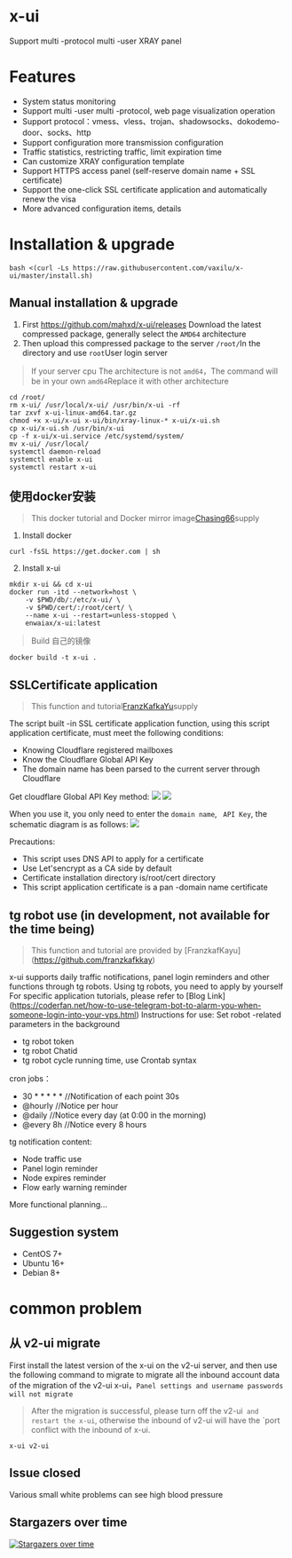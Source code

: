 # x-ui

Support multi -protocol multi -user XRAY panel

# Features

- System status monitoring
- Support multi -user multi -protocol, web page visualization operation
- Support protocol：vmess、vless、trojan、shadowsocks、dokodemo-door、socks、http
- Support configuration more transmission configuration
- Traffic statistics, restricting traffic, limit expiration time
- Can customize XRAY configuration template
- Support HTTPS access panel (self-reserve domain name + SSL certificate)
- Support the one-click SSL certificate application and automatically renew the visa
- More advanced configuration items, details

# Installation & upgrade

```
bash <(curl -Ls https://raw.githubusercontent.com/vaxilu/x-ui/master/install.sh)
```

## Manual installation & upgrade

1. First https://github.com/mahxd/x-ui/releases Download the latest compressed package, generally select the `AMD64` architecture
2. Then upload this compressed package to the server `/root/`In the directory and use `root`User login server

> If your server cpu The architecture is not `amd64`，The command will be in your own `amd64`Replace it with other architecture

```
cd /root/
rm x-ui/ /usr/local/x-ui/ /usr/bin/x-ui -rf
tar zxvf x-ui-linux-amd64.tar.gz
chmod +x x-ui/x-ui x-ui/bin/xray-linux-* x-ui/x-ui.sh
cp x-ui/x-ui.sh /usr/bin/x-ui
cp -f x-ui/x-ui.service /etc/systemd/system/
mv x-ui/ /usr/local/
systemctl daemon-reload
systemctl enable x-ui
systemctl restart x-ui
```

## 使用docker安装

> This docker tutorial and Docker mirror image[Chasing66](https://github.com/Chasing66)supply

1. Install docker

```shell
curl -fsSL https://get.docker.com | sh
```

2. Install x-ui

```shell
mkdir x-ui && cd x-ui
docker run -itd --network=host \
    -v $PWD/db/:/etc/x-ui/ \
    -v $PWD/cert/:/root/cert/ \
    --name x-ui --restart=unless-stopped \
    enwaiax/x-ui:latest
```

> Build 自己的镜像

```shell
docker build -t x-ui .
```

## SSLCertificate application

> This function and tutorial[FranzKafkaYu](https://github.com/FranzKafkaYu)supply

The script built -in SSL certificate application function, using this script application certificate, must meet the following conditions:

- Knowing Cloudflare registered mailboxes
- Know the Cloudflare Global API Key
- The domain name has been parsed to the current server through Cloudflare

Get cloudflare Global API Key method:
    ![](media/bda84fbc2ede834deaba1c173a932223.png)
    ![](media/d13ffd6a73f938d1037d0708e31433bf.png)

When you use it, you only need to enter the `domain name`, ` API Key`, the schematic diagram is as follows:
        ![](media/2022-04-04_141259.png)

Precautions:

- This script uses DNS API to apply for a certificate
- Use Let'sencrypt as a CA side by default
- Certificate installation directory is/root/cert directory
- This script application certificate is a pan -domain name certificate

## tg robot use (in development, not available for the time being)

> This function and tutorial are provided by [FranzkafKayu] (https://github.com/franzkafkkay)

x-ui supports daily traffic notifications, panel login reminders and other functions through tg robots. Using tg robots, you need to apply by yourself
For specific application tutorials, please refer to [Blog Link] (https://coderfan.net/how-to-use-telegram-bot-to-alarm-you-when-someone-login-into-your-vps.html)
Instructions for use: Set robot -related parameters in the background

- tg robot token
- tg robot Chatid
- tg robot cycle running time, use Crontab syntax

cron jobs：
- 30 * * * * * //Notification of each point 30s
- @hourly      //Notice per hour
- @daily       //Notice every day (at 0:00 in the morning)
- @every 8h    //Notice every 8 hours

tg notification content:
- Node traffic use
- Panel login reminder
- Node expires reminder
- Flow early warning reminder  

More functional planning...
## Suggestion system

- CentOS 7+
- Ubuntu 16+
- Debian 8+

# common problem

## 从 v2-ui migrate

First install the latest version of the x-ui on the v2-ui server, and then use the following command to migrate to migrate all the inbound account data of the migration of the v2-ui x-ui，`Panel settings and username passwords will not migrate`

> After the migration is successful, please turn off the v2-ui` and restart the x-ui`, otherwise the inbound of v2-ui will have the `port conflict with the inbound of x-ui.

```
x-ui v2-ui
```

## Issue closed

Various small white problems can see high blood pressure

## Stargazers over time

[![Stargazers over time](https://starchart.cc/vaxilu/x-ui.svg)](https://starchart.cc/vaxilu/x-ui)
